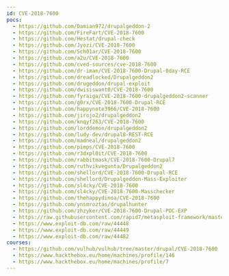 ```yaml
---
id: CVE-2018-7600
pocs:
  - https://github.com/Damian972/drupalgeddon-2
  - https://github.com/FireFart/CVE-2018-7600
  - https://github.com/Hestat/drupal-check
  - https://github.com/Jyozi/CVE-2018-7600
  - https://github.com/Sch01ar/CVE-2018-7600
  - https://github.com/a2u/CVE-2018-7600
  - https://github.com/cved-sources/cve-2018-7600
  - https://github.com/dr-iman/CVE-2018-7600-Drupal-0day-RCE
  - https://github.com/dreadlocked/Drupalgeddon2
  - https://github.com/drugeddon/drupal-exploit
  - https://github.com/dwisiswant0/CVE-2018-7600
  - https://github.com/fyraiga/CVE-2018-7600-drupalgeddon2-scanner
  - https://github.com/g0rx/CVE-2018-7600-Drupal-RCE
  - https://github.com/happynote3966/CVE-2018-7600
  - https://github.com/jirojo2/drupalgeddon2
  - https://github.com/knqyf263/CVE-2018-7600
  - https://github.com/lorddemon/drupalgeddon2
  - https://github.com/ludy-dev/drupal8-REST-RCE
  - https://github.com/madneal/drupalgeddon2
  - https://github.com/pimps/CVE-2018-7600
  - https://github.com/r3dxpl0it/CVE-2018-7600
  - https://github.com/rabbitmask/CVE-2018-7600-Drupal7
  - https://github.com/ruthvikvegunta/Drupalgeddon2
  - https://github.com/shellord/CVE-2018-7600-Drupal-RCE
  - https://github.com/shellord/Drupalgeddon-Mass-Exploiter
  - https://github.com/sl4cky/CVE-2018-7600
  - https://github.com/sl4cky/CVE-2018-7600-Masschecker
  - https://github.com/thehappydinoa/CVE-2018-7600
  - https://github.com/ynsmroztas/drupalhunter
  - https://github.com/zhzyker/CVE-2018-7600-Drupal-POC-EXP
  - https://raw.githubusercontent.com/rapid7/metasploit-framework/master/modules/exploits/unix/webapp/drupal_drupalgeddon2.rb
  - https://www.exploit-db.com/raw/44448
  - https://www.exploit-db.com/raw/44449
  - https://www.exploit-db.com/raw/44482
courses:
  - https://github.com/vulhub/vulhub/tree/master/drupal/CVE-2018-7600
  - https://www.hackthebox.eu/home/machines/profile/146
  - https://www.hackthebox.eu/home/machines/profile/7
---
```


